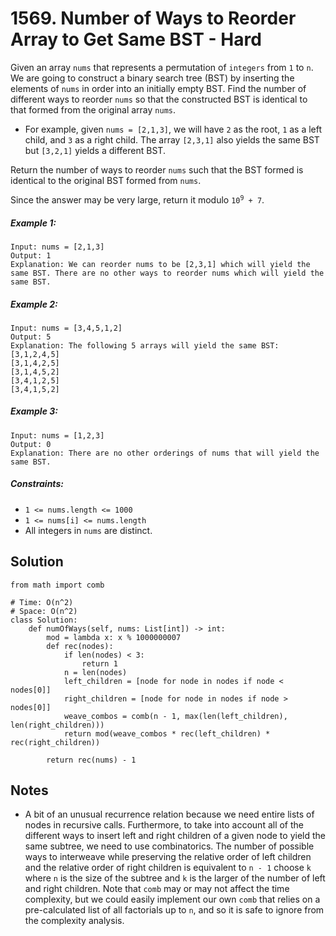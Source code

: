 # 1569. Number of Ways to Reorder Array to Get Same BST - Hard

Given an array `nums` that represents a permutation of `integers` from `1` to `n`. We are going to construct a binary search tree (BST) by inserting the elements of `nums` in order into an initially empty BST. Find the number of different ways to reorder `nums` so that the constructed BST is identical to that formed from the original array `nums`.

- For example, given `nums = [2,1,3]`, we will have `2` as the root, `1` as a left child, and `3` as a right child. The array `[2,3,1]` also yields the same BST but `[3,2,1]` yields a different BST.

Return the number of ways to reorder `nums` such that the BST formed is identical to the original BST formed from `nums`.

Since the answer may be very large, return it modulo <code>10<sup>9</sup> + 7</code>.

##### Example 1:

```
Input: nums = [2,1,3]
Output: 1
Explanation: We can reorder nums to be [2,3,1] which will yield the same BST. There are no other ways to reorder nums which will yield the same BST.
```

##### Example 2:

```
Input: nums = [3,4,5,1,2]
Output: 5
Explanation: The following 5 arrays will yield the same BST: 
[3,1,2,4,5]
[3,1,4,2,5]
[3,1,4,5,2]
[3,4,1,2,5]
[3,4,1,5,2]
```

##### Example 3:

```
Input: nums = [1,2,3]
Output: 0
Explanation: There are no other orderings of nums that will yield the same BST.
```

##### Constraints:

- `1 <= nums.length <= 1000`
- `1 <= nums[i] <= nums.length`
- All integers in `nums` are distinct.

## Solution

```
from math import comb

# Time: O(n^2)
# Space: O(n^2)
class Solution:
    def numOfWays(self, nums: List[int]) -> int:
        mod = lambda x: x % 1000000007
        def rec(nodes):
            if len(nodes) < 3:
                return 1
            n = len(nodes)
            left_children = [node for node in nodes if node < nodes[0]]
            right_children = [node for node in nodes if node > nodes[0]]
            weave_combos = comb(n - 1, max(len(left_children), len(right_children)))
            return mod(weave_combos * rec(left_children) * rec(right_children))
            
        return rec(nums) - 1
```

## Notes
- A bit of an unusual recurrence relation because we need entire lists of nodes in recursive calls. Furthermore, to take into account all of the different ways to insert left and right children of a given node to yield the same subtree, we need to use combinatorics. The number of possible ways to interweave while preserving the relative order of left children and the relative order of right children is equivalent to `n - 1` choose `k` where `n` is the size of the subtree and `k` is the larger of the number of left and right children. Note that `comb` may or may not affect the time complexity, but we could easily implement our own `comb` that relies on a pre-calculated list of all factorials up to `n`, and so it is safe to ignore from the complexity analysis.
